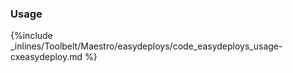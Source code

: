 <!-- usedin: [ _maestro/Toolbelt/easydeploys.md] -->


### Usage



{%include _inlines/Toolbelt/Maestro/easydeploys/code_easydeploys_usage-cxeasydeploy.md %}




